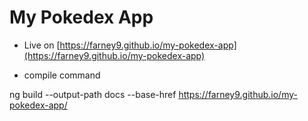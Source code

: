 # My Pokedex App

* Live on [https://farney9.github.io/my-pokedex-app](https://farney9.github.io/my-pokedex-app)

* compile command

ng build --output-path docs --base-href https://farney9.github.io/my-pokedex-app/

